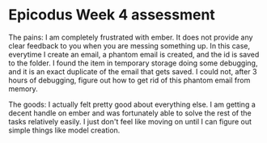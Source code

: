 <h1> Epicodus Week 4 assessment </h1>

<p> 
	The pains:
	I am completely frustrated with ember.  It does not provide any clear feedback to you when you are messing something up.  In this case, everytime I create an email, a phantom email is created, and the id is saved to the folder.  I found the item in temporary storage doing some debugging, and it is an exact duplicate of the email that gets saved.  I could not, after 3 hours of debugging, figure out how to get rid of this phantom email from memory.  
</p>


<p>
	The goods:
	I actually felt pretty good about everything else.  I am getting a decent handle on ember and was fortunately able to solve the rest of the tasks relatively easily.  I just don't feel like moving on until I can figure out simple things like model creation.
</p>

